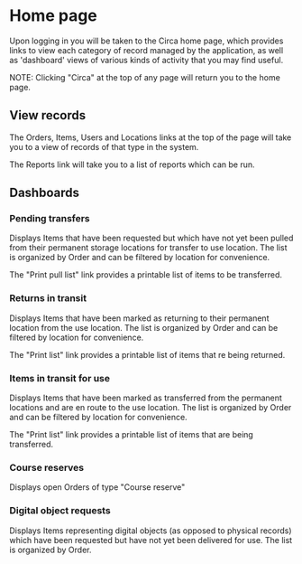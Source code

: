 # Home page

Upon logging in you will be taken to the Circa home page, which provides links to view each category of record managed by the application, as well as 'dashboard' views of various kinds of activity that you may find useful.

NOTE: Clicking "Circa" at the top of any page will return you to the home page.

## View records

The Orders, Items, Users and Locations links at the top of the page will take you to a view of records of that type in the system.

The Reports link will take you to a list of reports which can be run.

## Dashboards

### Pending transfers

Displays Items that have been requested but which have not yet been pulled from their permanent storage locations for transfer to use location. The list is organized by Order and can be filtered by location for convenience.

The "Print pull list" link provides a printable list of items to be transferred.

### Returns in transit

Displays Items that have been marked as returning to their permanent location from the use location. The list is organized by Order and can be filtered by location for convenience.

The "Print list" link provides a printable list of items that re being returned.

### Items in transit for use

Displays Items that have been marked as transferred from the permanent locations and are en route to the use location. The list is organized by Order and can be filtered by location for convenience.

The "Print list" link provides a printable list of items that are being transferred.

### Course reserves

Displays open Orders of type "Course reserve"

### Digital object requests

Displays Items representing digital objects (as opposed to physical records) which have been requested but have not yet been delivered for use. The list is organized by Order.
